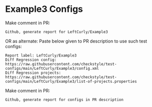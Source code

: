 # Example3 Configs
Make comment in PR:
```
Github, generate report for LeftCurly/Example3
```
OR as alternate:
Paste below given to PR description to use such test configs:
```
Report label: LeftCurly/Example3
Diff Regression config: https://raw.githubusercontent.com/checkstyle/test-configs/main/LeftCurly/Example3/config.xml
Diff Regression projects: https://raw.githubusercontent.com/checkstyle/test-configs/main/LeftCurly/Example3/list-of-projects.properties
```
Make comment in PR:
```
Github, generate report for configs in PR description
```
